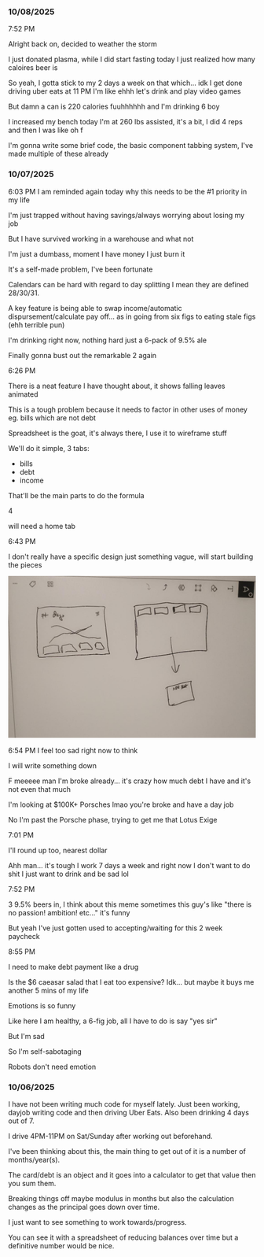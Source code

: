 ### 10/08/2025

7:52 PM

Alright back on, decided to weather the storm

I just donated plasma, while I did start fasting today I just realized how many caloires beer is

So yeah, I gotta stick to my 2 days a week on that which... idk I get done driving uber eats at 11 PM I'm like ehhh let's drink and play video games

But damn a can is 220 calories fuuhhhhhh and I'm drinking 6 boy

I increased my bench today I'm at 260 lbs assisted, it's a bit, I did 4 reps and then I was like oh f

I'm gonna write some brief code, the basic component tabbing system, I've made multiple of these already

### 10/07/2025

6:03 PM
I am reminded again today why this needs to be the #1 priority in my life

I'm just trapped without having savings/always worrying about losing my job

But I have survived working in a warehouse and what not

I'm just a dumbass, moment I have money I just burn it

It's a self-made problem, I've been fortunate

Calendars can be hard with regard to day splitting I mean they are defined 28/30/31.

A key feature is being able to swap income/automatic dispursement/calculate pay off... as in going from six figs to eating stale figs (ehh terrible pun)

I'm drinking right now, nothing hard just a 6-pack of 9.5% ale

Finally gonna bust out the remarkable 2 again

6:26 PM

There is a neat feature I have thought about, it shows falling leaves animated

This is a tough problem because it needs to factor in other uses of money eg. bills which are not debt

Spreadsheet is the goat, it's always there, I use it to wireframe stuff

We'll do it simple, 3 tabs:

- bills
- debt
- income

That'll be the main parts to do the formula

4

will need a home tab

6:43 PM

I don't really have a specific design just something vague, will start building the pieces

<img src="./readme-images/init-thoughts.JPG"/>

6:54 PM
I feel too sad right now to think

I will write something down

F meeeee man I'm broke already... it's crazy how much debt I have and it's not even that much

I'm looking at $100K+ Porsches lmao you're broke and have a day job

No I'm past the Porsche phase, trying to get me that Lotus Exige

7:01 PM

I'll round up too, nearest dollar

Ahh man... it's tough I work 7 days a week and right now I don't want to do shit I just want to drink and be sad lol

7:52 PM

3 9.5% beers in, I think about this meme sometimes this guy's like "there is no passion! ambition! etc..." it's funny

But yeah I've just gotten used to accepting/waiting for this 2 week paycheck

8:55 PM

I need to make debt payment like a drug

Is the $6 caeasar salad that I eat too expensive? Idk... but maybe it buys me another 5 mins of my life

Emotions is so funny

Like here I am healthy, a 6-fig job, all I have to do is say "yes sir"

But I'm sad

So I'm self-sabotaging

Robots don't need emotion

### 10/06/2025

I have not been writing much code for myself lately. Just been working, dayjob writing code and then driving Uber Eats. Also been drinking 4 days out of 7.

I drive 4PM-11PM on Sat/Sunday after working out beforehand.

I've been thinking about this, the main thing to get out of it is a number of months/year(s).

The card/debt is an object and it goes into a calculator to get that value then you sum them.

Breaking things off maybe modulus in months but also the calculation changes as the principal goes down over time.

I just want to see something to work towards/progress.

You can see it with a spreadsheet of reducing balances over time but a definitive number would be nice.
